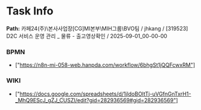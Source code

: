 # Task Info

**Path:** 카페24(주)\본사사업장\[CG]MI본부\MIH그룹\BVO팀 / jhkang / [319523] D2C 서비스 운영 관리 _ 물류 - 출고영상확인 / 2025-09-01_00-00-00

### BPMN
- ["https://n8n-mi-058-web.hanpda.com/workflow/6bhgSt1jQQFcwxRM"]

### WIKI
- ["https://docs.google.com/spreadsheets/d/1jldoBOltTj-uVGfnGnTxrH1-_MhQ9EScJ_gZJ_CUSZI/edit?gid=282936569#gid=282936569"]

